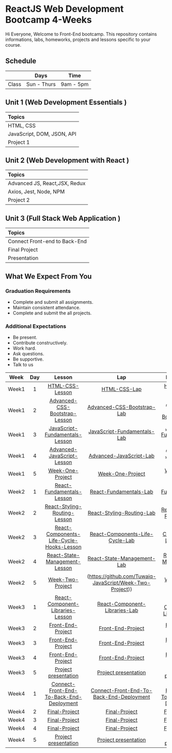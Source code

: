 # ReactJS Web Development Bootcamp 4-Weeks 
Hi Everyone, Welcome to Front-End bootcamp. This repository contains informations, labs, homeworks, projects and lessons specific to your course.

## Schedule
|  | Days | Time |
| --- | ------------- | ------------- |
| Class | Sun - Thurs  | 9am - 5pm  |



## Unit 1 \(Web Development Essentials \)

| Topics |
| :--- |
| HTML, CSS |
| JavaScript, DOM, JSON, API |
| Project 1 | 


## Unit 2 \(Web Development with React \)

| Topics |
| :--- |
| Advanced JS, React,JSX, Redux |
| Axios, Jest, Node, NPM|
| Project 2 |

## Unit 3 \(Full Stack Web Application \)

| Topics |
| :--- |
| Connect Front-end to Back-End  | 
| Final Project |
| Presentation   |

## What We Expect From You
### Graduation Requirements
* Complete and submit all assignments.
* Maintain consistent attendance.
* Complete and submit the all projects.
### Additional Expectations
* Be present.
* Contribute constructively.
* Work hard.
* Ask questions.
* Be supportive.
* Talk to us

| Week | Day | Lesson | Lap | HomeWork |
|:----:|:---:|:------:|:---:|:--------:|
| Week1| 1   |[HTML-CSS-Lesson](https://github.com/Tuwaiq-JavaScript/HTML-CSS-Lesson)|[HTML-CSS-Lap](https://github.com/Tuwaiq-JavaScript/HTML-CSS-Lap)|[HTML-CSS-HW](https://github.com/Tuwaiq-JavaScript/HTML-CSS-HW)
| Week1| 2   |[Advanced-CSS-Bootstrap-Lesson](https://github.com/Tuwaiq-JavaScript/Advanced-CSS-Bootstrap-Lesson)|[Advanced-CSS-Bootstrap-Lab](https://github.com/Tuwaiq-JavaScript/Advanced-CSS-Bootstrap-Lab)|[Advanced-CSS-Bootstrap-HW](https://github.com/Tuwaiq-JavaScript/Advanced-CSS-Bootstrap-HW)
| Week1| 3   |[JavaScript-Fundamentals-Lesson](https://github.com/Tuwaiq-JavaScript/JavaScript-Fundamentals-Lesson)|[JavaScript-Fundamentals-Lab](https://github.com/Tuwaiq-JavaScript/JavaScript-Fundamentals-Lab)|[JavaScript-Fundamentals-HW](https://github.com/Tuwaiq-JavaScript/JavaScript-Fundamentals-HW)
| Week1| 4   |[Advanced-JavaScript-Lesson](https://github.com/Tuwaiq-JavaScript/Advanced-JavaScript-Lesson)|[Advanced-JavaScript-Lab](https://github.com/Tuwaiq-JavaScript/Advanced-JavaScript-Lab)|[Advanced-JavaScript-HW](https://github.com/Tuwaiq-JavaScript/Advanced-JavaScript-HW)
| Week1| 5   |[Week-One-Project](https://github.com/Tuwaiq-JavaScript/Week-One-Project)|[Week-One-Project](https://github.com/Tuwaiq-JavaScript/Week-One-Project) | [Week-One-Project](https://github.com/Tuwaiq-JavaScript/Week-One-Project)
| Week2| 1   |[React-Fundamentals-Lesson](https://github.com/Tuwaiq-JavaScript/React-Fundamentals-Lesson)|[React-Fundamentals-Lab](https://github.com/Tuwaiq-JavaScript/React-Fundamentals-Lab)|[React-Fundamentals-HW](https://github.com/Tuwaiq-JavaScript/React-Fundamentals-HW)
| Week2| 2   |[React-Styling-Routing-Lesson](https://github.com/Tuwaiq-JavaScript/React-Styling-Routing-Lesson)|[React-Styling-Routing-Lab](https://github.com/Tuwaiq-JavaScript/React-Styling-Routing-Lab)|[React-Styling-Routing-HW](https://github.com/Tuwaiq-JavaScript/React-Styling-Routing-HW)
| Week2| 3   |[React-Components-Life-Cycle-Hooks-Lesson](https://github.com/Tuwaiq-JavaScript/React-Components-Life-Cycle-Lesson)|[React-Components-Life-Cycle-Lab](https://github.com/Tuwaiq-JavaScript/React-Components-Life-Cycle-Lab)|[React-Components-Life-Cycle-HW](https://github.com/Tuwaiq-JavaScript/React-Components-Life-Cycle-HW)
| Week2| 4   |[React-State-Management-Lesson](https://github.com/Tuwaiq-JavaScript/React-State-Management-Lesson)|[React-State-Management-Lab](https://github.com/Tuwaiq-JavaScript/React-State-Management-Lab)|[React-State-Management-HW](https://github.com/Tuwaiq-JavaScript/React-State-Management-HW)
| Week2| 5   |[Week-Two-Project](https://github.com/Tuwaiq-JavaScript/Week-Two-Project)|(https://github.com/Tuwaiq-JavaScript/Week-Two-Project))|[Week-Two-Project]((https://github.com/Tuwaiq-JavaScript/Week-Two-Project)(https://github.com/Tuwaiq-JavaScript/Week-Two-Project))|[Week-Two-Project]([https://github.com/Tuwaiq-JavaScript/React-State-Management-HW](https://github.com/Tuwaiq-JavaScript/Week-Two-Project))|[Week-Two-Project](https://github.com/Tuwaiq-JavaScript/React-State-Management-Lab)|[Week-Two-Project]([https://github.com/Tuwaiq-JavaScript/React-State-Management-HW](https://github.com/Tuwaiq-JavaScript/Week-Two-Project))
| Week3| 1   |[React-Component-Libraries-Lesson](https://github.com/Tuwaiq-JavaScript/React-Component-Libraries-Lesson)|[React-Component-Libraries-Lab](https://github.com/Tuwaiq-JavaScript/React-Component-Libraries-Lab)|[React-Component-Libraries-HW](https://github.com/Tuwaiq-JavaScript/React-Component-Libraries-HW)
| Week3| 2   |[Front-End-Project](https://github.com/Tuwaiq-JavaScript/Front-End-Project)|[Front-End-Project](https://github.com/Tuwaiq-JavaScript/Front-End-Project)|[Front-End-Project](https://github.com/Tuwaiq-JavaScript/Front-End-Project)
| Week3| 3   |[Front-End-Project](https://github.com/Tuwaiq-JavaScript/Front-End-Project) |[Front-End-Project](https://github.com/Tuwaiq-JavaScript/Front-End-Project)|[Front-End-Project](https://github.com/Tuwaiq-JavaScript/Front-End-Project)
| Week3| 4   |[Front-End-Project](https://github.com/Tuwaiq-JavaScript/Front-End-Project) |[Front-End-Project](https://github.com/Tuwaiq-JavaScript/Front-End-Project) |[Front-End-Project](https://github.com/Tuwaiq-JavaScript/Front-End-Project)
| Week3| 5   |[Project presentation ](https://github.com/Tuwaiq-JavaScript/Front-End-Project)|[Project presentation ](https://github.com/Tuwaiq-JavaScript/Front-End-Project) |[Project presentation ](https://github.com/Tuwaiq-JavaScript/Front-End-Project)
| Week4| 1   |[Connect-Front-End-To-Back-End-Deployment](https://github.com/Tuwaiq-JavaScript/Connect-Front-End-To-Back-End-Deployment)  |[Connect-Front-End-To-Back-End-Deployment](https://github.com/Tuwaiq-JavaScript/Connect-Front-End-To-Back-End-Deployment)  |[Connect-Front-End-To-Back-End-Deployment](https://github.com/Tuwaiq-JavaScript/Connect-Front-End-To-Back-End-Deployment)
| Week4| 2   |[Final-Project](https://github.com/Tuwaiq-JavaScript/Final-Project) |[Final-Project](https://github.com/Tuwaiq-JavaScript/Final-Project) |[Final-Project](https://github.com/Tuwaiq-JavaScript/Final-Project)
| Week4| 3   |[Final-Project](https://github.com/Tuwaiq-JavaScript/Final-Project)|[Final-Project](https://github.com/Tuwaiq-JavaScript/Final-Project) |[Final-Project](https://github.com/Tuwaiq-JavaScript/Final-Project)
| Week4| 4   |[Final-Project](https://github.com/Tuwaiq-JavaScript/Final-Project) |[Final-Project](https://github.com/Tuwaiq-JavaScript/Final-Project) |[Final-Project](https://github.com/Tuwaiq-JavaScript/Final-Project)
| Week4| 5   |[Project presentation](https://github.com/Tuwaiq-JavaScript/Final-Project)  |[Project presentation](https://github.com/Tuwaiq-JavaScript/Final-Project)  |[Project presentation](https://github.com/Tuwaiq-JavaScript/Final-Project)
